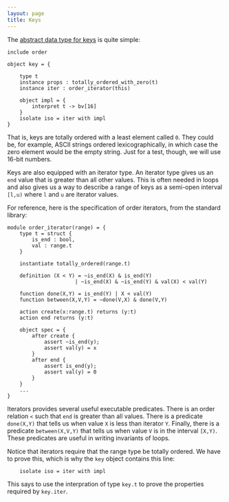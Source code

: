```yaml
---
layout: page
title: Keys
---
```


The [abstract data type for keys](key.ivy) is quite simple:

    include order

    object key = {

        type t
        instance props : totally_ordered_with_zero(t)
        instance iter : order_iterator(this)

        object impl = {
            interpret t -> bv[16]
        }
        isolate iso = iter with impl
    }


That is, keys are totally ordered with a least element called `0`. They could
be, for example, ASCII strings ordered lexicographically, in which case
the zero element would be the empty string. Just for a test, though, we will
use 16-bit numbers. 

Keys are also equipped with an iterator type. An iterator type gives
us an `end` value that is greater than all other values. This is often
needed in loops and also gives us a way to describe a range of keys as
a semi-open interval `[l,u)` where `l` and `u` are iterator values.

For reference, here is the specification of order iterators, from the
standard library:

    module order_iterator(range) = {
        type t = struct {
            is_end : bool,
            val : range.t
        }

        instantiate totally_ordered(range.t)

        definition (X < Y) = ~is_end(X) & is_end(Y) 
                          | ~is_end(X) & ~is_end(Y) & val(X) < val(Y)

        function done(X,Y) = is_end(Y) | X < val(Y)
        function between(X,V,Y) = ~done(V,X) & done(V,Y)

        action create(x:range.t) returns (y:t)
        action end returns (y:t)

        object spec = {
            after create {
                assert ~is_end(y);
                assert val(y) = x
            }
            after end {
                assert is_end(y);
                assert val(y) = 0
            }
        }
        ...
    }

Iterators provides several useful executable predicates. There is an
order relation `<` such that `end` is greater than all values.  There
is a predicate `done(X,Y)` that tells us when value `X` is less than
iterator `Y`. Finally, there is a predicate `between(X,V,Y)` that
tells us when value `V` is in the interval `[X,Y)`. These predicates
are useful in writing invariants of loops.

Notice that iterators require that the range type be totally ordered.
We have to prove this, which is why the `key` object contains this
line:

        isolate iso = iter with impl

This says to use the interpration of type `key.t` to prove the
properties required by `key.iter`. 

